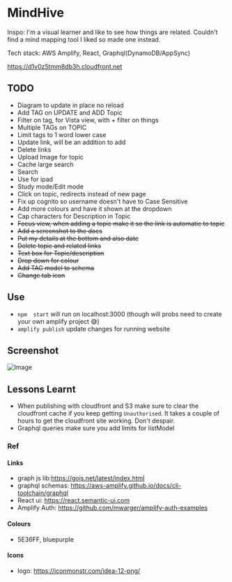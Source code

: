 # MindHive

Inspo: I'm a visual learner and like to see how things are related. Couldn't 
find a mind mapping tool I liked so made one instead.
 
Tech stack: AWS Amplify, React, Graphql(DynamoDB/AppSync)

https://d1v0z5tmm8db3h.cloudfront.net

## TODO
- Diagram to update in place no reload
- Add TAG on UPDATE and ADD Topic 
- Filter on tag, for Vista view, with + filter on things
- Multiple TAGs on TOPIC
- Limit tags to 1 word lower case
- Update link, will be an addition to add
- Delete links
- Upload Image for topic
- Cache large search
- Search
- Use for ipad
- Study mode/Edit mode
- Click on topic, redirects instead of new page
- Fix up cognito so username doesn't have to Case Sensitive
- Add more colours and have it shown at the dropdown
- Cap characters for Description in Topic
- ~~Focus view, when adding a topic make it so the link is automatic to topic~~
- ~~Add a screenshot to the docs~~
- ~~Put my details at the bottom and also date~~
- ~~Delete topic and related links~~
- ~~Text box for Topic/description~~
- ~~Drop down for colour~~
- ~~Add TAG model to schema~~
- ~~Change tab icon~~

## Use
- `npm  start` will run on localhost:3000 (though will probs need to create your own amplify project :sweat_smile:)
- `amplify publish` update changes for running website

## Screenshot
![Image](https://github.com/zyrahb/mind-hive-react-graphql/blob/master/screenshots/Screen%20Shot%202020-02-25%20at%204.13.38%20pm.png?raw=true)

## Lessons Learnt 

- When publishing with cloudfront and S3 make sure to clear the cloudfront cache if you keep getting `Unauthorised`.
It takes a couple of hours to get the cloudfront site working. Don't despair.
- Graphql queries make sure you add limits for listModel

### Ref

#### Links

- graph js lib:https://gojs.net/latest/index.html
- graphql schemas: https://aws-amplify.github.io/docs/cli-toolchain/graphql
- React ui: https://react.semantic-ui.com
- Amplify Auth: https://github.com/mwarger/amplify-auth-examples

#### Colours
- 5E36FF, bluepurple 

#### Icons

- logo: https://iconmonstr.com/idea-12-png/ 
